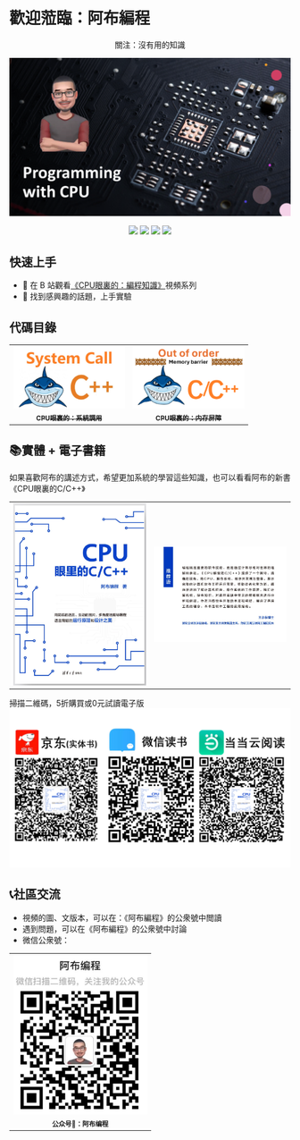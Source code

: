 # 歡迎蒞臨：阿布編程
<p align="center"> 關注：沒有用的知識 </p>
<p align="center">
    <img src="doc/wallpaper.png" alt="Why GuiLite"/>
</p>
<p align="center">
  <img src="https://img.shields.io/badge/build-passing-brightgreen.svg">
  <img src="https://img.shields.io/badge/platform-Windows%20%7C%20Linux%20%7C%20macOS%20%7C%20iOS%20%7C%20Android%20%7C%20MCU-brightgreen.svg">
  <img src="https://img.shields.io/badge/architecture-amd64%20%7C%20arm%20%7C%20arm64-blue.svg">
  <img src="https://img.shields.io/badge/license-Apache%202-blue.svg">
</p>

## 快速上手
- 👀 在 B 站觀看[《CPU眼裏的：編程知識》](https://space.bilibili.com/261582436)視頻系列
- 🧪 找到感興趣的話題，上手實驗

## 代碼目錄
<table>
  <tr>
    <td align="center"><a href="source/syscall.s"><img src="doc/syscall.jpg" width="200px;"/><br /><sub><b>CPU眼裏的：系統調用</b></sub></a>
    <td align="center"><a href="source/mfence.cpp"><img src="doc/mfence.png" width="200px;"/><br /><sub><b>CPU眼裏的：内存屏障</b></sub></a>
  </tr>
</table>

## 📚實體 + 電子書籍
如果喜歡阿布的講述方式，希望更加系統的學習這些知識，也可以看看阿布的新書《CPU眼裏的C/C++》
<table>
  <tr>
    <td align="center"><img src="doc/cover-a.jpg" width="400px;"/><br />
    <td align="center"><img src="doc/cover-b.jpg" width="400px;"/><br />
  </tr>
</table>

掃描二維碼，5折購買或0元試讀電子版
![QR code](/doc/buy.png)

## 📞社區交流
- 視頻的圖、文版本，可以在：《阿布編程》的公衆號中閲讀
- 遇到問題，可以在《阿布編程》的公衆號中討論
- 微信公衆號：
<table>
  <tr>
    <td align="center"><img src="doc/VXGZH.jpg" width="240px;"/><br /><sub><b>公众号🔑：阿布编程</b></sub>
  </tr>
</table>
